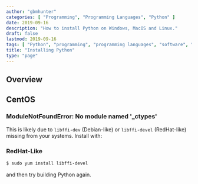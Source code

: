 ```yaml
---
author: "gbmhunter"
categories: [ "Programming", "Programming Languages", "Python" ]
date: 2019-09-16
description: "How to install Python on Windows, MacOS and Linux."
draft: false
lastmod: 2019-09-16
tags: [ "Python", "programming", "programming languages", "software", "installing" ]
title: "Installing Python"
type: "page"
---
```


## Overview


## CentOS

### ModuleNotFoundError: No module named '_ctypes'

This is likely due to `libffi-dev` (Debian-like) or `libffi-devel` (RedHat-like) missing from your systems. Install with:

### RedHat-Like

```bash
$ sudo yum install libffi-devel
```

and then try building Python again.